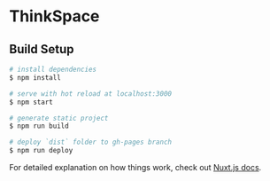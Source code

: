 # ThinkSpace

## Build Setup

```bash
# install dependencies
$ npm install

# serve with hot reload at localhost:3000
$ npm start

# generate static project
$ npm run build

# deploy `dist` folder to gh-pages branch
$ npm run deploy
```

For detailed explanation on how things work, check out [Nuxt.js docs](https://nuxtjs.org).
